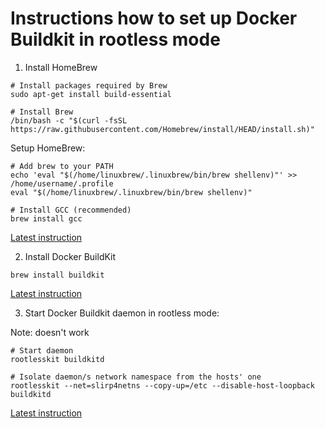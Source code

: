 # Instructions how to set up Docker Buildkit in rootless mode

1. Install HomeBrew
```shell
# Install packages required by Brew
sudo apt-get install build-essential

# Install Brew
/bin/bash -c "$(curl -fsSL https://raw.githubusercontent.com/Homebrew/install/HEAD/install.sh)"
```

Setup HomeBrew:
```shell
# Add brew to your PATH
echo 'eval "$(/home/linuxbrew/.linuxbrew/bin/brew shellenv)"' >> /home/username/.profile
eval "$(/home/linuxbrew/.linuxbrew/bin/brew shellenv)"

# Install GCC (recommended)
brew install gcc
```
[Latest instruction](https://brew.sh/)

2. Install Docker BuildKit
```shell
brew install buildkit
```
[Latest instruction](https://github.com/moby/buildkit#buildkit)

3. Start Docker Buildkit daemon in rootless mode:

Note: doesn't work
```shell
# Start daemon
rootlesskit buildkitd

# Isolate daemon/s network namespace from the hosts' one
rootlesskit --net=slirp4netns --copy-up=/etc --disable-host-loopback buildkitd
```
[Latest instruction](https://github.com/moby/buildkit/blob/master/docs/rootless.md)
